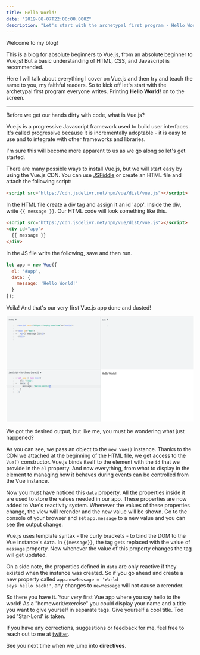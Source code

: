 ```yaml
---
title: Hello World!
date: "2019-08-07T22:00:00.000Z"
description: "Let's start with the archetypal first program - Hello World!"
---
```


Welcome to my blog!

This is a blog for absolute beginners to Vue.js, from an absolute beginner to Vue.js! But a basic understanding of HTML, CSS, and Javascript is recommended.

Here I will talk about everything I cover on Vue.js and then try and teach the same to you, my faithful readers. So to kick off let's start with the archetypal first program everyone writes. Printing **Hello World!** on to the screen.

---

Before we get our hands dirty with code, what is Vue.js?

Vue.js is a progressive Javascript framework used to build user interfaces. It's called progressive because it is incrementally adoptable - it is easy to use and to integrate with other frameworks and libraries.

I'm sure this will become more apparent to us as we go along so let's get started.

There are many possible ways to install Vue.js, but we will start easy by using the Vue.js CDN. You can use [JSFiddle](https://jsfiddle.net) or create an HTML file and attach the following script:

```html
<script src="https://cdn.jsdelivr.net/npm/vue/dist/vue.js"></script>
```

In the HTML file create a div tag and assign it an id 'app'. Inside the div, write <code>{{ message }}</code>. Our HTML code will look something like this.

```html
<script src="https://cdn.jsdelivr.net/npm/vue/dist/vue.js"></script>
<div id="app">
  {{ message }}
</div>
```

In the JS file write the following, save and then run.

```javascript
let app = new Vue({
  el: '#app',
  data: {
    message: 'Hello World!'
  }
});
```

Voila! And that's our very first Vue.js app done and dusted!

![Our very first app - Hello World!](./hello-world.jpg)

We got the desired output, but like me, you must be wondering what just happened?

As you can see, we pass an object to the <code>new Vue()</code> instance. Thanks to the CDN we attached at the beginning of the HTML file, we get access to the <code>Vue()</code> constructor. Vue.js binds itself to the element with the <code>id</code> that we provide in the <code>el</code> property. And now everything, from what to display in the element to managing how it behaves during events can be controlled from the Vue instance.

Now you must have noticed this <code>data</code> property. All the properties inside it are used to store the values needed in our app. These properties are now added to Vue's reactivity system. Whenever the values of these properties change, the view will rerender and the new value will be shown. Go to the console of your browser and set <code>app.message</code> to a new value and you can see the output change.

Vue.js uses template syntax - the curly brackets - to bind the DOM to the Vue instance's <code>data</code>. In <code>{{message}}</code>, the tag gets replaced with the value of <code>message</code> property. Now whenever the value of this property changes the tag will get updated.

On a side note, the properties defined in <code>data</code> are only reactive if they existed when the instance was created. So if you go ahead and create a new property called <code>app.newMessage = 'World says hello back!'</code>, any changes to <code>newMessage</code> will not cause a rerender.

So there you have it. Your very first Vue app where you say hello to the world! As a "homework/exercise" you could display your name and a title you want to give yourself in separate tags. Give yourself a cool title. Too bad 'Star-Lord' is taken.

If you have any corrections, suggestions or feedback for me, feel free to reach out to me at [twitter](https://twitter.com/MightyGL).

See you next time when we jump into **directives**.